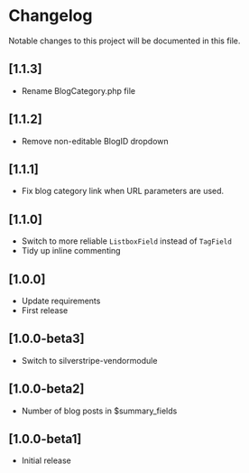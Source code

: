 # Changelog

Notable changes to this project will be documented in this file.

## [1.1.3]

- Rename BlogCategory.php file


## [1.1.2]

- Remove non-editable BlogID dropdown


## [1.1.1]

- Fix blog category link when URL parameters are used.


## [1.1.0]

- Switch to more reliable `ListboxField` instead of `TagField`
- Tidy up inline commenting


## [1.0.0]

- Update requirements
- First release


## [1.0.0-beta3]

- Switch to silverstripe-vendormodule


## [1.0.0-beta2]

- Number of blog posts in $summary_fields


## [1.0.0-beta1]

- Initial release
